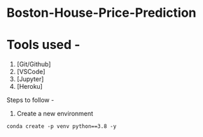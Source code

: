 # Boston-House-Price-Prediction

# Tools used - 

1. [Git/Github]
2. [VSCode]
3. [Jupyter]
4. [Heroku]

Steps to follow - 
1. Create a new environment

```
conda create -p venv python==3.8 -y

```